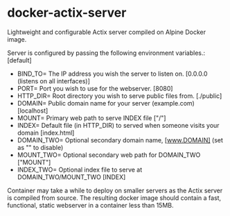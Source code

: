 # docker-actix-server
Lightweight and configurable Actix server compiled on Alpine Docker image.

Server is configured by passing the following environment variables.: [default]
- BIND_TO= The IP address you wish the server to listen on. [0.0.0.0 (listens on all interfaces)]
- PORT= Port you wish to use for the webserver. [8080]
- HTTP_DIR= Root directory you wish to serve public files from. [./public]
- DOMAIN= Public domain name for your server (example.com) [localhost]
- MOUNT= Primary web path to serve INDEX file ["/"]
- INDEX= Default file (in HTTP_DIR) to served when someone visits your domain [index.html]
- DOMAIN_TWO= Optional secondary domain name, [www.DOMAIN] (set as "" to disable)
- MOUNT_TWO= Optional secondary web path for DOMAIN_TWO ["MOUNT"]
- INDEX_TWO= Optional index file to serve at DOMAIN_TWO/MOUNT_TWO [INDEX]

Container may take a while to deploy on smaller servers as the Actix server is compiled from source. 
The resulting docker image should contain a fast, functional, static webserver in a container less than 15MB.
 